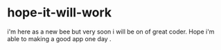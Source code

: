# hope-it-will-work
i'm here as a new bee but very soon i will be on of great coder. Hope i'm able to making a good app one day .
